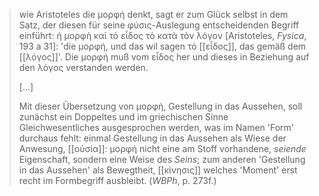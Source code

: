 > wie Aristoteles die μορφή denkt, sagt er zum Glück selbst in dem Satz, der diesen für seine φύσις-Auslegung entscheidenden Begriff einführt: ἡ μορφὴ καὶ τὸ εἶδος τὸ κατὰ τὸν λόγον [Aristoteles, *Fysica*, 193 a 31]: 'die μορφή, und das wil sagen τὸ [[εἶδος]], das gemäß dem [[λόγος]]'. Die μορφή muß vom εἶδος her und dieses in Beziehung auf den λόγος verstanden werden.
>
> [...]
>
> Mit dieser Übersetzung von μορφή, Gestellung in das Aussehen, soll zunächst ein Doppeltes und im griechischen Sinne Gleichwesentliches ausgesprochen werden, was im Namen 'Form' durchaus fehlt: einmal Gestellung in das Aussehen als Wiese der Anwesung, [[οὐσία]]: μορφή nicht eine am Stoff vorhandene, _seiende_ Eigenschaft, sondern eine Weise des _Seins_; zum anderen 'Gestellung in das Aussehen' als Bewegtheit, [[κίνησις]] welches 'Moment' erst recht im Formbegriff ausbleibt. (_WBPh_, p. 273f.)
